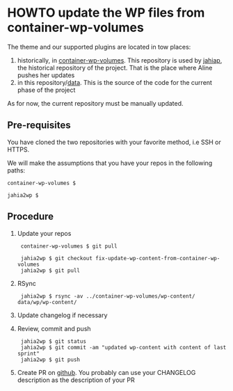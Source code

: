 # HOWTO update the WP files from container-wp-volumes

The theme and our supported plugins are located in tow places:

1. historically, in [container-wp-volumes](https://github.com/epfl-idevelop/container-wp-volumes). This repository is used by [jahiap](https://github.com/epfl-idevelop/jahiap), the historical repository of the project. That is the place where Aline pushes her updates
2. in this repository/[data](https://github.com/epfl-idevelop/jahia2wp/tree/master/data). This is  the source of the code for the current phase of the project

As for now, the current repository must be manually updated.

## Pre-requisites

You have cloned the two repositories with your favorite method, i.e SSH or HTTPS.

We will make the assumptions that you have your repos in the following paths:

    container-wp-volumes $

    jahia2wp $

## Procedure

1. Update your repos

        container-wp-volumes $ git pull

        jahia2wp $ git checkout fix-update-wp-content-from-container-wp-volumes
        jahia2wp $ git pull

2. RSync

        jahia2wp $ rsync -av ../container-wp-volumes/wp-content/ data/wp/wp-content/

3. Update changelog if necessary

4. Review, commit and push

        jahia2wp $ git status
        jahia2wp $ git commit -am "updated wp-content with content of last sprint"
        jahia2wp $ git push

5. Create PR on [github](https://github.com/epfl-idevelop/jahia2wp/branches). You probably can use your CHANGELOG description as the description of your PR